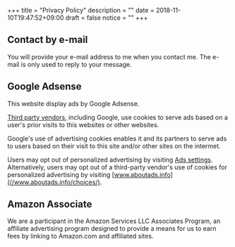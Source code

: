 +++
title = "Privacy Policy"
description = ""
date = 2018-11-10T19:47:52+09:00
draft = false
notice = ""
+++
<!--more-->

## Contact by e-mail

You will provide your e-mail address to me when you contact me.
The e-mail is only used to reply to your message.

## Google Adsense

This website display ads by Google Adsense.

[Third party vendors](https://support.google.com/dfp_premium/answer/94149), including Google, use cookies to serve ads based on a user's prior visits to this websites or other websites.

Google's use of advertising cookies enables it and its partners to serve ads to users based on their visit to this site and/or other sites on the intermet.

Users may opt out of personalized advertising by visiting [Ads settings](https://www.google.com/settings/ads).
Alternatively, users may opt out of a third-party vendor's use of cookies for personalized advertising by visiting [www.aboutads.info](//www.aboutads.info/choices/).

## Amazon Associate

We are a participant in the Amazon Services LLC Associates Program, an affiliate advertising program designed to provide a means for us to earn fees by linking to Amazon.com and affiliated sites.
